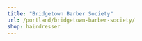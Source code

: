 ```yaml
---
title: "Bridgetown Barber Society"
url: /portland/bridgetown-barber-society/
shop: hairdresser
---
```

